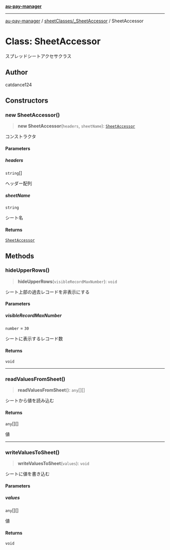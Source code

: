 [**au-pay-manager**](../../../README.md)

***

[au-pay-manager](../../../README.md) / [sheetClasses/\_SheetAccessor](../README.md) / SheetAccessor

# Class: SheetAccessor

スプレッドシートアクセサクラス

## Author

catdance124

## Constructors

### new SheetAccessor()

> **new SheetAccessor**(`headers`, `sheetName`): [`SheetAccessor`](SheetAccessor.md)

コンストラクタ

#### Parameters

##### headers

`string`[]

ヘッダー配列

##### sheetName

`string`

シート名

#### Returns

[`SheetAccessor`](SheetAccessor.md)

## Methods

### hideUpperRows()

> **hideUpperRows**(`visibleRecordMaxNumber`): `void`

シート上部の過去レコードを非表示にする

#### Parameters

##### visibleRecordMaxNumber

`number` = `30`

シートに表示するレコード数

#### Returns

`void`

***

### readValuesFromSheet()

> **readValuesFromSheet**(): `any`[][]

シートから値を読み込む

#### Returns

`any`[][]

値

***

### writeValuesToSheet()

> **writeValuesToSheet**(`values`): `void`

シートに値を書き込む

#### Parameters

##### values

`any`[][]

値

#### Returns

`void`

